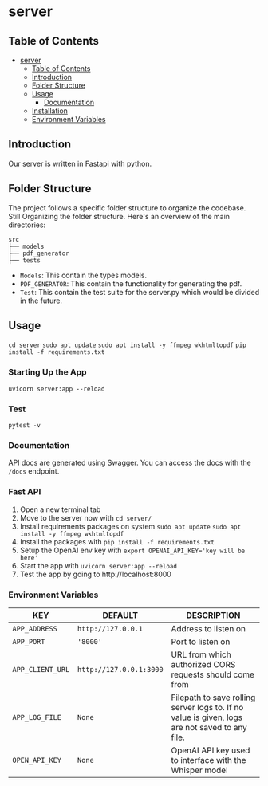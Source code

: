# server

## Table of Contents

- [server](#server)
  - [Table of Contents](#table-of-contents)
  - [Introduction](#introduction)
  - [Folder Structure](#folder-structure)
  - [Usage](#usage)
    - [Documentation](#documentation)
  - [Installation](#installation-fast-api)
  - [Environment Variables](#environment-variables)

## Introduction<a name="introduction"></a>

Our server is written in Fastapi with python.

## Folder Structure<a name="folder-structure"></a>

The project follows a specific folder structure to organize the codebase. Still Organizing the folder structure. Here's an overview of the main directories:

```
src
├── models
├── pdf_generator
├── tests
```
- `Models`: This contain the types models.
- `PDF_GENERATOR`: This contain the functionality for generating the pdf.
- `Test`: This contain the test suite for the server.py which would be divided in the future.

## Usage<a name="usage"></a>
`cd server`
`sudo apt update`
`sudo apt install -y ffmpeg wkhtmltopdf`
`pip install -f requirements.txt`


### Starting Up the App
`uvicorn server:app --reload`

### Test
`pytest -v`

### Documentation

API docs are generated using Swagger. You can access the docs with the `/docs` endpoint.

### Fast API<a name="installation-fast-api"></a>

1. Open a new terminal tab
2. Move to the server now with `cd server/`
3. Install requirements packages on system `sudo apt update`
`sudo apt install -y ffmpeg wkhtmltopdf`
4. Install the packages with `pip install -f requirements.txt`
5. Setup the OpenAI env key with `export OPENAI_API_KEY='key will be here'`
6. Start the app with `uvicorn server:app --reload`
7. Test the app by going to http://localhost:8000

### Environment Variables<a name="environment-variables"></a>

KEY              | DEFAULT                 | DESCRIPTION
-----------------|-------------------------|-----------------------------------------------------------
`APP_ADDRESS`    | `http://127.0.0.1`      | Address to listen on
`APP_PORT`       | `'8000'`                | Port to listen on
`APP_CLIENT_URL` | `http://127.0.0.1:3000` | URL from which authorized CORS requests should come from
`APP_LOG_FILE`   | `None`                  | Filepath to save rolling server logs to. If no value is                                           given, logs are not saved to any file.
`OPEN_API_KEY`   | `None`                  | OpenAI API key used to interface with the Whisper model
